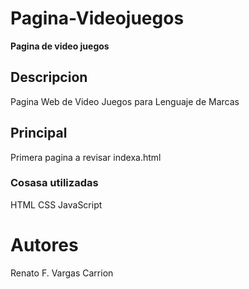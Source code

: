 # Pagina-Videojuegos
**Pagina de video juegos**

## Descripcion 
Pagina Web de Video Juegos para Lenguaje de Marcas

## Principal
Primera pagina a revisar indexa.html

### Cosasa utilizadas 
HTML
CSS
JavaScript

# Autores
Renato F. Vargas Carrion
